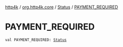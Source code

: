 [http4k](../../index.md) / [org.http4k.core](../index.md) / [Status](index.md) / [PAYMENT_REQUIRED](./-p-a-y-m-e-n-t_-r-e-q-u-i-r-e-d.md)

# PAYMENT_REQUIRED

`val PAYMENT_REQUIRED: `[`Status`](index.md)